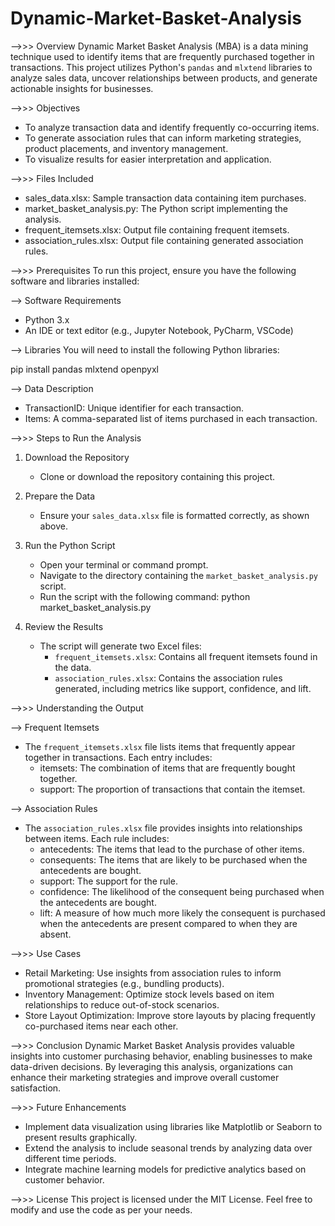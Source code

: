 # Dynamic-Market-Basket-Analysis

-->>> Overview
Dynamic Market Basket Analysis (MBA) is a data mining technique used to identify items that are frequently purchased together in transactions. This project utilizes Python's `pandas` and `mlxtend` libraries to analyze sales data, uncover relationships between products, and generate actionable insights for businesses.

-->>> Objectives
- To analyze transaction data and identify frequently co-occurring items.
- To generate association rules that can inform marketing strategies, product placements, and inventory management.
- To visualize results for easier interpretation and application.

-->>> Files Included
- sales_data.xlsx: Sample transaction data containing item purchases.
- market_basket_analysis.py: The Python script implementing the analysis.
- frequent_itemsets.xlsx: Output file containing frequent itemsets.
- association_rules.xlsx: Output file containing generated association rules.

-->>> Prerequisites
To run this project, ensure you have the following software and libraries installed:

--> Software Requirements
- Python 3.x
- An IDE or text editor (e.g., Jupyter Notebook, PyCharm, VSCode)

--> Libraries
You will need to install the following Python libraries:

pip install pandas mlxtend openpyxl


--> Data Description
- TransactionID: Unique identifier for each transaction.
- Items: A comma-separated list of items purchased in each transaction.

-->>> Steps to Run the Analysis

1. Download the Repository
   - Clone or download the repository containing this project.
   
2. Prepare the Data
   - Ensure your `sales_data.xlsx` file is formatted correctly, as shown above.

3. Run the Python Script
   - Open your terminal or command prompt.
   - Navigate to the directory containing the `market_basket_analysis.py` script.
   - Run the script with the following command:
     python market_basket_analysis.py

4. Review the Results
   - The script will generate two Excel files:
     - `frequent_itemsets.xlsx`: Contains all frequent itemsets found in the data.
     - `association_rules.xlsx`: Contains the association rules generated, including metrics like support, confidence, and lift.

-->>> Understanding the Output

--> Frequent Itemsets
- The `frequent_itemsets.xlsx` file lists items that frequently appear together in transactions. Each entry includes:
  - itemsets: The combination of items that are frequently bought together.
  - support: The proportion of transactions that contain the itemset.

--> Association Rules
- The `association_rules.xlsx` file provides insights into relationships between items. Each rule includes:
  - antecedents: The items that lead to the purchase of other items.
  - consequents: The items that are likely to be purchased when the antecedents are bought.
  - support: The support for the rule.
  - confidence: The likelihood of the consequent being purchased when the antecedents are bought.
  - lift: A measure of how much more likely the consequent is purchased when the antecedents are present compared to when they are absent.

-->>> Use Cases
- Retail Marketing: Use insights from association rules to inform promotional strategies (e.g., bundling products).
- Inventory Management: Optimize stock levels based on item relationships to reduce out-of-stock scenarios.
- Store Layout Optimization: Improve store layouts by placing frequently co-purchased items near each other.

-->>> Conclusion
Dynamic Market Basket Analysis provides valuable insights into customer purchasing behavior, enabling businesses to make data-driven decisions. By leveraging this analysis, organizations can enhance their marketing strategies and improve overall customer satisfaction.

-->>> Future Enhancements
- Implement data visualization using libraries like Matplotlib or Seaborn to present results graphically.
- Extend the analysis to include seasonal trends by analyzing data over different time periods.
- Integrate machine learning models for predictive analytics based on customer behavior.

-->>> License
This project is licensed under the MIT License. Feel free to modify and use the code as per your needs.

